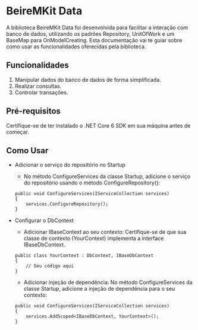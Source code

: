# BeireMKit Data
A biblioteca BeireMKit Data foi desenvolvida para facilitar a interação com banco de dados, utilizando os padrões Repository, UnitOfWork e um BaseMap para OnModelCreating. Esta documentação vai te guiar sobre como usar as funcionalidades oferecidas pela biblioteca.

## Funcionalidades

1. Manipular dados do banco de dados de forma simplificada.
2. Realizar consultas.
3. Controlar transações.

## Pré-requisitos
Certifique-se de ter instalado o .NET Core 6 SDK em sua máquina antes de começar.

## Como Usar
* Adicionar o serviço do repositório no Startup
	* No método ConfigureServices da classe Startup, adicione o serviço do repositório usando o método ConfigureRepository(): 
    ```
    public void ConfigureServices(IServiceCollection services)
    {
        services.ConfigureRepository();
    }
    ```
    
* Configurar o DbContext
	* Adicionar IBaseContext ao seu contexto: Certifique-se de que sua classe de contexto (YourContext) implementa a interface IBaseDbContext.
    ```
    public class YourContext : DbContext, IBaseDbContext
    {
        // Seu código aqui
    }
    ```
	* Adicionar injeção de dependência: No método ConfigureServices da classe Startup, adicione a injeção de dependência para o seu contexto:
	
    ```
    public void ConfigureServices(IServiceCollection services)
    {
        services.AddScoped<IBaseDbContext, YourContext>();
    }
    ```